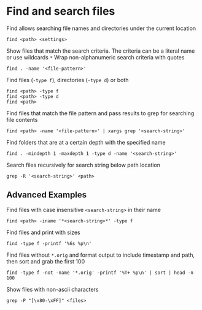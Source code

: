 
# Find and search files

Find allows searching file names and directories under the current location

	find <path> <settings>

Show files that match the search criteria. The criteria can be a literal name or use wildcards `*`
Wrap non-alphanumeric search criteria with quotes

	find . -name '<file-pattern>'

Find files (`-type f`), directories (`-type d`) or both

	find <path> -type f
	find <path> -type d
	find <path>

Find files that match the file pattern and pass results to grep for searching file contents

	find <path> -name '<file-pattern>' | xargs grep '<search-string>'


Find folders that are at a certain depth with the specified name

	find . -mindepth 1 -maxdepth 1 -type d -name '<search-string>'

Search files recursively for search string below path location

	grep -R '<search-string>' <path>

## Advanced Examples

Find files with case insensitive `<search-string>` in their name

	find <path> -iname '*<search-string>*' -type f

Find files and print with sizes

	find -type f -printf '%6s %p\n'

Find files without `*.orig` and format output to include timestamp and path, then sort and grab the first 100

	find -type f -not -name '*.orig' -printf '%T+ %p\n' | sort | head -n 100

Show files with non-ascii characters

	grep -P "[\x80-\xFF]" <files>
